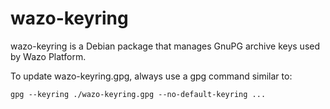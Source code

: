 wazo-keyring
============

wazo-keyring is a Debian package that manages GnuPG archive keys used by Wazo Platform.

To update wazo-keyring.gpg, always use a gpg command similar to:

```
gpg --keyring ./wazo-keyring.gpg --no-default-keyring ...
```
